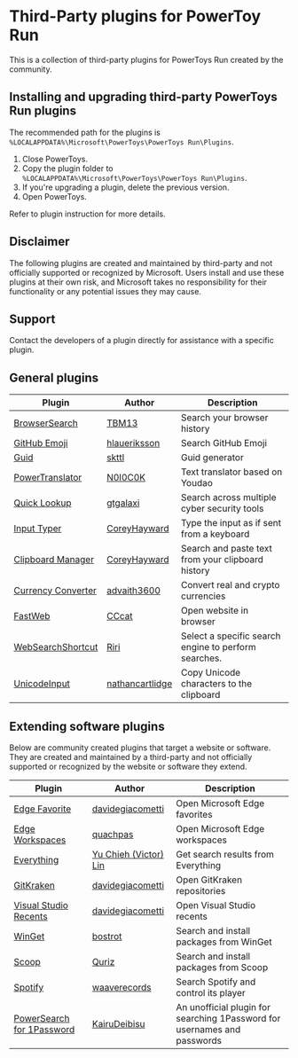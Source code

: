 # Third-Party plugins for PowerToy Run

This is a collection of third-party plugins for PowerToys Run created by the community.

## Installing and upgrading third-party PowerToys Run plugins

The recommended path for the plugins is `%LOCALAPPDATA%\Microsoft\PowerToys\PowerToys Run\Plugins`.

1. Close PowerToys.
1. Copy the plugin folder to `%LOCALAPPDATA%\Microsoft\PowerToys\PowerToys Run\Plugins`.
1. If you're upgrading a plugin, delete the previous version.
1. Open PowerToys.

Refer to plugin instruction for more details.

## Disclaimer

The following plugins are created and maintained by third-party and not officially supported or recognized by Microsoft.  Users install and use these plugins at their own risk, and Microsoft takes no responsibility for their functionality or any potential issues they may cause.  

## Support

Contact the developers of a plugin directly for assistance with a specific plugin.

## General plugins

| Plugin | Author | Description |
| ------ | ------ | ----------- |
| [BrowserSearch](https://github.com/TBM13/BrowserSearch) | [TBM13](https://github.com/TBM13) | Search your browser history |
| [GitHub Emoji](https://github.com/hlaueriksson/GEmojiSharp) | [hlaueriksson](https://github.com/hlaueriksson) | Search GitHub Emoji |
| [Guid](https://github.com/skttl/ptrun-guid) | [skttl](https://github.com/skttl) | Guid generator |
| [PowerTranslator](https://github.com/N0I0C0K/PowerTranslator) | [N0I0C0K](https://github.com/N0I0C0K) | Text translator based on Youdao |
| [Quick Lookup](https://github.com/GTGalaxi/quick-lookup-ptrun) | [gtgalaxi](https://github.com/GTGalaxi) | Search across multiple cyber security tools |
| [Input Typer](https://github.com/CoreyHayward/PowerToys-Run-InputTyper) | [CoreyHayward](https://github.com/CoreyHayward) | Type the input as if sent from a keyboard |
| [Clipboard Manager](https://github.com/CoreyHayward/PowerToys-Run-ClipboardManager) | [CoreyHayward](https://github.com/CoreyHayward) | Search and paste text from your clipboard history |
| [Currency Converter](https://github.com/Advaith3600/PowerToys-Run-Currency-Converter) | [advaith3600](https://github.com/advaith3600) | Convert real and crypto currencies |
| [FastWeb](https://github.com/CCcat8059/FastWeb) | [CCcat](https://github.com/CCcat8059) | Open website in browser |
| [WebSearchShortcut](https://github.com/Daydreamer-riri/PowerToys-Run-WebSearchShortcut) | [Riri](https://github.com/Daydreamer-riri) | Select a specific search engine to perform searches. |
| [UnicodeInput](https://github.com/nathancartlidge/powertoys-run-unicode) | [nathancartlidge](https://github.com/nathancartlidge) | Copy Unicode characters to the clipboard |

## Extending software plugins

Below are community created plugins that target a website or software.  They are created and maintained by a third-party and not officially supported or recognized by the website or software they extend.

| Plugin | Author | Description |
| ------ | ------ | ----------- |
| [Edge Favorite](https://github.com/davidegiacometti/PowerToys-Run-EdgeFavorite) | [davidegiacometti](https://github.com/davidegiacometti) | Open Microsoft Edge favorites |
| [Edge Workspaces](https://github.com/quachpas/PowerToys-Run-EdgeWorkspaces) | [quachpas](https://github.com/quachpas) | Open Microsoft Edge workspaces|
| [Everything](https://github.com/lin-ycv/EverythingPowerToys) | [Yu Chieh (Victor) Lin](https://github.com/Lin-ycv) | Get search results from Everything |
| [GitKraken](https://github.com/davidegiacometti/PowerToys-Run-GitKraken) | [davidegiacometti](https://github.com/davidegiacometti) | Open GitKraken repositories |
| [Visual Studio Recents](https://github.com/davidegiacometti/PowerToys-Run-VisualStudio) | [davidegiacometti](https://github.com/davidegiacometti) | Open Visual Studio recents |
| [WinGet](https://github.com/bostrot/PowerToysRunPluginWinget) | [bostrot](https://github.com/bostrot) | Search and install packages from WinGet |
| [Scoop](https://github.com/Quriz/PowerToysRunScoop) | [Quriz](https://github.com/Quriz) | Search and install packages from Scoop |
| [Spotify](https://github.com/waaverecords/PowerToys-Run-Spotify) | [waaverecords](https://github.com/waaverecords) | Search Spotify and control its player |
| [PowerSearch for 1Password](https://github.com/KairuDeibisu/PowerToysRunPlugin1Password) | [KairuDeibisu](https://github.com/KairuDeibisu) | An unofficial plugin for searching 1Password for usernames and passwords |
